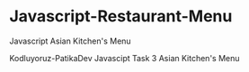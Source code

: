 # Javascript-Restaurant-Menu
Javascript Asian Kitchen's Menu

Kodluyoruz-PatikaDev Javascipt Task 3 Asian Kitchen's Menu


